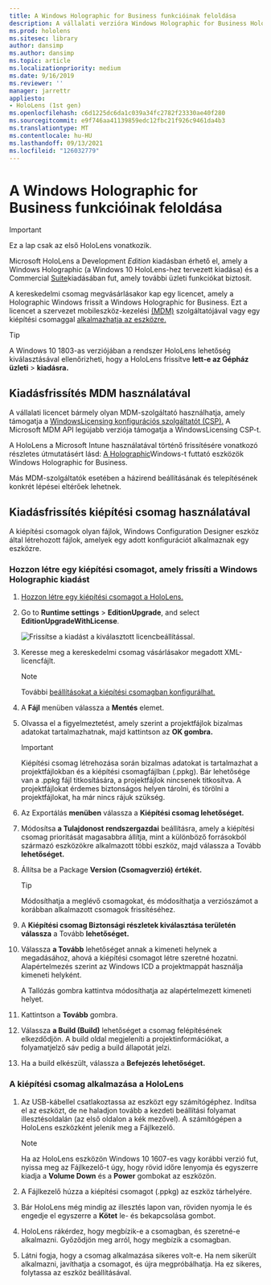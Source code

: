 ```yaml
---
title: A Windows Holographic for Business funkcióinak feloldása
description: A vállalati verzióra Windows Holographic for Business HoloLens funkciókat kínálnak, amelyek üzleti használatra vannak tervezve.
ms.prod: hololens
ms.sitesec: library
author: dansimp
ms.author: dansimp
ms.topic: article
ms.localizationpriority: medium
ms.date: 9/16/2019
ms.reviewer: ''
manager: jarrettr
appliesto:
- HoloLens (1st gen)
ms.openlocfilehash: c6d1225dc6da1c039a34fc2782f23330ae40f280
ms.sourcegitcommit: e9f746aa41139859edc12fbc21f926c9461da4b3
ms.translationtype: MT
ms.contentlocale: hu-HU
ms.lasthandoff: 09/13/2021
ms.locfileid: "126032779"
---
```

# <a name="unlock-windows-holographic-for-business-features"></a>A Windows Holographic for Business funkcióinak feloldása

> [!IMPORTANT]
> Ez a lap csak az első HoloLens vonatkozik.

Microsoft HoloLens a Development *Edition* kiadásban érhető el, amely a Windows Holographic (a Windows 10 HoloLens-hez tervezett kiadása) és a Commercial [Suite](hololens-commercial-features.md)kiadásában fut, amely további üzleti funkciókat biztosít.

A kereskedelmi csomag megvásárlásakor kap egy licencet, amely a Holographic Windows frissít a Windows Holographic for Business. Ezt a licencet a szervezet mobileszköz-kezelési [(MDM)](#edition-upgrade-by-using-mdm) szolgáltatójával vagy egy kiépítési csomaggal [alkalmazhatja az eszközre.](#edition-upgrade-by-using-a-provisioning-package)

> [!TIP]
> A Windows 10 1803-as verziójában a rendszer HoloLens lehetőség kiválasztásával ellenőrizheti, hogy a HoloLens frissítve **lett-e az Gépház üzleti**  >  **kiadásra.**

## <a name="edition-upgrade-by-using-mdm"></a>Kiadásfrissítés MDM használatával

A vállalati licencet bármely olyan MDM-szolgáltató használhatja, amely támogatja a [WindowsLicensing konfigurációs szolgáltatót (CSP).](https://msdn.microsoft.com/library/windows/hardware/dn904983.aspx) A Microsoft MDM API legújabb verziója támogatja a WindowsLicensing CSP-t.

A HoloLens a Microsoft Intune használatával történő frissítésére vonatkozó részletes útmutatásért lásd: [A Holographic](/intune/holographic-upgrade)Windows-t futtató eszközök Windows Holographic for Business.

 Más MDM-szolgáltatók esetében a házirend beállításának és telepítésének konkrét lépései eltérőek lehetnek.

## <a name="edition-upgrade-by-using-a-provisioning-package"></a>Kiadásfrissítés kiépítési csomag használatával

A kiépítési csomagok olyan fájlok, Windows Configuration Designer eszköz által létrehozott fájlok, amelyek egy adott konfigurációt alkalmaznak egy eszközre.

### <a name="create-a-provisioning-package-that-upgrades-the-windows-holographic-edition"></a>Hozzon létre egy kiépítési csomagot, amely frissíti a Windows Holographic kiadást

1. [Hozzon létre egy kiépítési csomagot a HoloLens.](hololens-provisioning.md)
1. Go to **Runtime settings** > **EditionUpgrade**, and select **EditionUpgradeWithLicense**.

    ![Frissítse a kiadást a kiválasztott licencbeállítással.](images/icd1.png)

1. Keresse meg a kereskedelmi csomag vásárlásakor megadott XML-licencfájlt.

    > [!NOTE]
    > További [beállításokat a kiépítési csomagban konfigurálhat.](hololens-provisioning.md)

1. A **Fájl** menüben válassza a **Mentés** elemet. 

1. Olvassa el a figyelmeztetést, amely szerint a projektfájlok bizalmas adatokat tartalmazhatnak, majd kattintson az **OK gombra.**

    > [!IMPORTANT]
    > Kiépítési csomag létrehozása során bizalmas adatokat is tartalmazhat a projektfájlokban és a kiépítési csomagfájlban (.ppkg). Bár lehetősége van a .ppkg fájl titkosítására, a projektfájlok nincsenek titkosítva. A projektfájlokat érdemes biztonságos helyen tárolni, és törölni a projektfájlokat, ha már nincs rájuk szükség.

1. Az Exportálás **menüben** válassza a **Kiépítési csomag lehetőséget.**

1. Módosítsa **a Tulajdonost** **rendszergazdai** beállításra, amely a kiépítési csomag prioritását magasabbra állítja, mint a különböző forrásokból származó eszközökre alkalmazott többi eszköz, majd válassza a Tovább **lehetőséget.**

1. Állítsa be a Package **Version (Csomagverzió) értékét.**

    > [!TIP]
    > Módosíthatja a meglévő csomagokat, és módosíthatja a verziószámot a korábban alkalmazott csomagok frissítéséhez.

1. A **Kiépítési csomag Biztonsági részletek kiválasztása területén válassza** a Tovább **lehetőséget.**

1. Válassza **a Tovább** lehetőséget annak a kimeneti helynek a megadásához, ahová a kiépítési csomagot létre szeretné hozatni. Alapértelmezés szerint az Windows ICD a projektmappát használja kimeneti helyként.

    A Tallózás gombra  kattintva módosíthatja az alapértelmezett kimeneti helyet.

1. Kattintson a **Tovább** gombra.

1. Válassza **a Build (Build)** lehetőséget a csomag felépítésének elkezdődjön. A build oldal megjeleníti a projektinformációkat, a folyamatjelző sáv pedig a build állapotát jelzi.

1. Ha a build elkészült, válassza a **Befejezés lehetőséget.**

### <a name="apply-the-provisioning-package-to-hololens"></a>A kiépítési csomag alkalmazása a HoloLens

1. Az USB-kábellel csatlakoztassa az eszközt egy számítógéphez. Indítsa el az eszközt, de  ne haladjon tovább a kezdeti beállítási folyamat illesztésoldalán (az első oldalon a kék mezővel). A számítógépen a HoloLens eszközként jelenik meg a Fájlkezelő.

    > [!NOTE]
    > Ha az HoloLens eszközön Windows 10 1607-es vagy korábbi verzió fut, nyissa meg az Fájlkezelő-t úgy, hogy rövid időre lenyomja és egyszerre kiadja a **Volume Down** és a **Power** gombokat az eszközön.

1. A Fájlkezelő húzza a kiépítési csomagot (.ppkg) az eszköz tárhelyére.

1. Bár HoloLens még mindig az  illesztés lapon van, röviden  nyomja le és engedje el egyszerre a **Kötet** le- és bekapcsolása gombot.

1. HoloLens rákérdez, hogy megbízik-e a csomagban, és szeretné-e alkalmazni. Győződjön meg arról, hogy megbízik a csomagban.

1. Látni fogja, hogy a csomag alkalmazása sikeres volt-e. Ha nem sikerült alkalmazni, javíthatja a csomagot, és újra megpróbálhatja. Ha ez sikeres, folytassa az eszköz beállításával.
